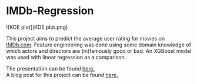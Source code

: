 # IMDb-Regression

![KDE plot](KDE plot.png)

This project aims to predict the average user rating for movies on [IMDb.com](http://imdb.com). Feature engineering was done using some domain knowledge of which actors and directors are (in)famously good or bad. An XGBoost model was used with linear regression as a comparison. 

The presentation can be found [here.](Predicting%20IMDb%20User%20Rating.pdf)  
A blog post for this project can be found [here.](https://kevinkdu.wordpress.com/2016/11/09/metis-project-2/)
